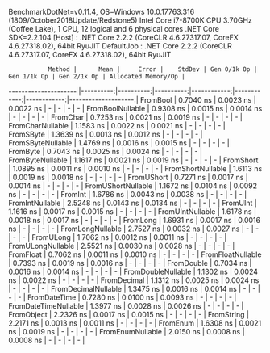 
BenchmarkDotNet=v0.11.4, OS=Windows 10.0.17763.316 (1809/October2018Update/Redstone5)
Intel Core i7-8700K CPU 3.70GHz (Coffee Lake), 1 CPU, 12 logical and 6 physical cores
.NET Core SDK=2.2.104
  [Host]     : .NET Core 2.2.2 (CoreCLR 4.6.27317.07, CoreFX 4.6.27318.02), 64bit RyuJIT
  DefaultJob : .NET Core 2.2.2 (CoreCLR 4.6.27317.07, CoreFX 4.6.27318.02), 64bit RyuJIT


               Method |      Mean |     Error |    StdDev | Gen 0/1k Op | Gen 1/1k Op | Gen 2/1k Op | Allocated Memory/Op |
--------------------- |----------:|----------:|----------:|------------:|------------:|------------:|--------------------:|
             FromBool | 0.7040 ns | 0.0023 ns | 0.0022 ns |           - |           - |           - |                   - |
     FromBoolNullable | 0.9308 ns | 0.0015 ns | 0.0014 ns |           - |           - |           - |                   - |
             FromChar | 0.7253 ns | 0.0021 ns | 0.0019 ns |           - |           - |           - |                   - |
     FromCharNullable | 1.1583 ns | 0.0022 ns | 0.0021 ns |           - |           - |           - |                   - |
            FromSByte | 1.3639 ns | 0.0013 ns | 0.0012 ns |           - |           - |           - |                   - |
    FromSByteNullable | 1.4769 ns | 0.0016 ns | 0.0015 ns |           - |           - |           - |                   - |
             FromByte | 0.7043 ns | 0.0025 ns | 0.0024 ns |           - |           - |           - |                   - |
     FromByteNullable | 1.1617 ns | 0.0021 ns | 0.0019 ns |           - |           - |           - |                   - |
            FromShort | 1.0895 ns | 0.0011 ns | 0.0010 ns |           - |           - |           - |                   - |
    FromShortNullable | 1.6113 ns | 0.0019 ns | 0.0018 ns |           - |           - |           - |                   - |
           FromUShort | 0.7271 ns | 0.0017 ns | 0.0014 ns |           - |           - |           - |                   - |
   FromUShortNullable | 1.1672 ns | 0.0104 ns | 0.0092 ns |           - |           - |           - |                   - |
              FromInt | 1.6786 ns | 0.0043 ns | 0.0038 ns |           - |           - |           - |                   - |
      FromIntNullable | 2.5248 ns | 0.0143 ns | 0.0134 ns |           - |           - |           - |                   - |
             FromUInt | 1.1616 ns | 0.0017 ns | 0.0015 ns |           - |           - |           - |                   - |
     FromUIntNullable | 1.6178 ns | 0.0018 ns | 0.0017 ns |           - |           - |           - |                   - |
             FromLong | 1.6931 ns | 0.0017 ns | 0.0016 ns |           - |           - |           - |                   - |
     FromLongNullable | 2.7527 ns | 0.0032 ns | 0.0027 ns |           - |           - |           - |                   - |
            FromULong | 1.7062 ns | 0.0012 ns | 0.0011 ns |           - |           - |           - |                   - |
    FromULongNullable | 2.5521 ns | 0.0030 ns | 0.0028 ns |           - |           - |           - |                   - |
            FromFloat | 0.7062 ns | 0.0011 ns | 0.0010 ns |           - |           - |           - |                   - |
    FromFloatNullable | 0.7393 ns | 0.0019 ns | 0.0016 ns |           - |           - |           - |                   - |
           FromDouble | 0.7034 ns | 0.0016 ns | 0.0014 ns |           - |           - |           - |                   - |
   FromDoubleNullable | 1.1302 ns | 0.0024 ns | 0.0022 ns |           - |           - |           - |                   - |
          FromDecimal | 1.1312 ns | 0.0025 ns | 0.0024 ns |           - |           - |           - |                   - |
  FromDecimalNullable | 1.3475 ns | 0.0016 ns | 0.0014 ns |           - |           - |           - |                   - |
         FromDateTime | 0.7280 ns | 0.0100 ns | 0.0093 ns |           - |           - |           - |                   - |
 FromDateTimeNullable | 1.3977 ns | 0.0028 ns | 0.0026 ns |           - |           - |           - |                   - |
           FromObject | 2.2326 ns | 0.0017 ns | 0.0015 ns |           - |           - |           - |                   - |
           FromString | 2.2171 ns | 0.0013 ns | 0.0011 ns |           - |           - |           - |                   - |
             FromEnum | 1.6308 ns | 0.0021 ns | 0.0019 ns |           - |           - |           - |                   - |
     FromEnumNullable | 2.0150 ns | 0.0008 ns | 0.0008 ns |           - |           - |           - |                   - |
